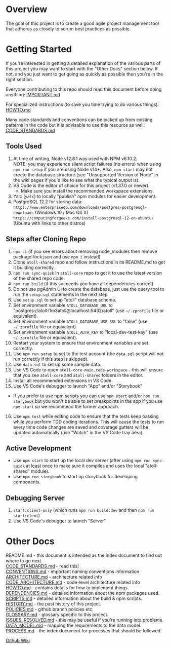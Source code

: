Overview
========

The goal of this project is to create a good agile project management tool that adheres as
closely to scrum best practices as possible.

Getting Started
===============

If you're interested in getting a detailed explanation of the various parts of this project you may
want to start with the "Other Docs" section below.  If not, and you just want to get going as quickly
as possible then you're in the right section.

Everyone contributing to this repo should read this document before doing anything: [IMPORTANT.md](docs/IMPORTANT.md)

For specialized instructions (to save you time trying to do various things): [HOWTO.md](docs/HOWTO.md)

Many code standards and conventions can be picked up from existing patterns in the code but it is advisable to use this resource as
well: [CODE_STANDARDS.md](docs/CODE_STANDARDS.md)

Tools Used
----------

1. At time of writing, Node v12.8.1 was used with NPM v6.10.2.  
   NOTE: you may experience silent script failures (no errors) when using `npm run setup` if you are
     using Node v14+.  Also, `npm start` may not create the database structure (see "Unsupported Version of Node" in the wiki
     pages if you'd like to see what the typical output is).
2. VS Code is the editor of choice for this project (v1.37.0 or newer).
   - Make sure you install the recommended workspace extensions.
3. Yalc (`yalc`) to locally "publish" npm modules for easier development.
4. PostgreSQL 12.2 for storing data:
   `https://www.enterprisedb.com/downloads/postgres-postgresql-downloads` (Windows 10 / Mac OS X)
   `https://computingforgeeks.com/install-postgresql-12-on-ubuntu/` (Ubuntu with links to other distros)

Steps after Cloning Repo
------------------------

1. `npm ci` (if you see errors about removing node_modules then remove package-lock.json and use
   `npm i` instead)
2. Clone `atoll-shared` repo and follow instructions in its README.md to get it building correctly.
3. `npm run sync-quick` in `atoll-core` repo to get it to use the latest version of the shared repo code.
4. `npm run build` (if this succeeds you have all dependencies correct)
5. Do not use pgAdmin UI to create the database, just use the query tool to run the `setup.sql` statements in the next step.
6. Use `setup.sql` to set up "atoll" database schema.
7. Set environment variable `ATOLL_DATABASE_URL` to "postgres://atoll:l1m3atoll@localhost:5432/atoll"
   (use `~/.zprofile` file or equivalent).
8. Set environment variable `ATOLL_DATABASE_USE_SSL` to "false"
   (use `~/.zprofile` file or equivalent).
9. Set environment variable `ATOLL_AUTH_KEY` to "local-dev-test-key"
   (use `~/.zprofile` file or equivalent).
10. Restart your system to ensure that environment variables are set correctly.
11. Use `npm run setup` to set to the test account (the `data.sql` script will not run correctly if this
   step is skipped).
12. Use `data.sql` to set up some sample data.
13. Use VS Code to open `atoll-core-main.code-workspace` - this will ensure that you see `atoll-core`
   and `atoll-shared` folders in the editor.
14. Install all recommended extensions in VS Code.
15. Use VS Code's debugger to launch "App" and/or "Storybook"
   - If you prefer to use npm scripts you can use `npm start` and/or `npm run storybook`
     but you won't be able to set breakpoints in the app if you use `npm start` so we
     recommend the former approach.
16. Use `npm test` while editing code to ensure that the tests keep passing while you
   perform TDD coding iterations.  This will cause the tests to run every time code
   changes are saved and coverage gutters will be updated automatically (use "Watch"
   in the VS Code tray area).

Active Development
------------------

- Use `npm start` to start up the local dev server (after using `npm run sync-quick` at least once to make sure it compiles and uses
  the local "atoll-shared" module).
- Use `npm run storybook` to start up storybook for developing components.

Debugging Server
----------------

1. `start:client-only` (which runs `npm run build:dev` and then `npm run start:clent`)
2. Use VS Code's debugger to launch "Server"

Other Docs
==========

README.md                                         - this document is intended as the index document to find
                                                    out where to go next.  
[CODE_STANDARDS.md](docs/CODE_STANDARDS.md)       - read this!  
[CONVENTIONS.md](docs/CONVENTIONS.md)             - important naming conventions information.  
[ARCHITECTURE.md](docs/ARCHITECTURE.md)           - architecture related info  
[CODE_ARCHITECTURE.md](docs/CODE_ARCHITECTURE.md) - code-level architecture related info  
[HOWTO.md](docs/HOWTO.md)                         - contains details for how to implement things.  
[DEPENDENCIES.md](docs/DEPENDENCIES.md)           - detailed information about the npm packages used.  
[SCRIPTS.md](docs/SCRIPTS.md)                     - detailed information about the build & npm scripts.  
[HISTORY.md](docs/HISTORY.md)                     - the past history of this project.  
[POLICIES.md](docs/POLICIES.md)                   - github branch policies etc.  
[GLOSSARY.md](docs/GLOSSARY.md)                   - glossary specific to this project.  
[ISSUES_RESOLVED.md](docs/ISSUES_RESOLVED.md)     - this may be useful if you're running into problems.  
[DATA_MODEL.md](docs/dataModel/DATA_MODEL.md)     - mapping the requirements to the data model.  
[PROCESS.md](docs/PROCESS.md)                     - the index document for processes that should be followed.

[Github Wiki](https://github.com/51ngul4r1ty/atoll-core/wiki)